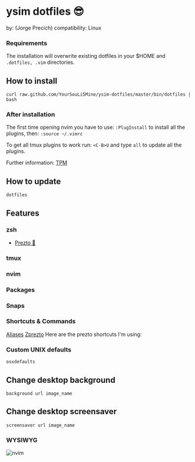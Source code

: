 # ysim dotfiles :sunglasses:
by: (Jorge Precich)
compatibility: Linux

### Requirements

The installation will overwrite existing dotfiles in your $HOME and `.dotfiles, .vim` directories.

## How to install

```
curl raw.github.com/YourSouLi5Mine/ysim-dotfiles/master/bin/dotfiles | bash
```

### After installation

The first time opening nvim you have to use: `:PlugInstall` to install all the plugins, then: `:source ~/.vimrc`

To get all tmux plugins to work run: `<C-B>U` and type `all` to update all the plugins.

Further information: [TPM](https://github.com/tmux-plugins/tpm)

## How to update

`dotfiles`

## Features

### zsh

* [Prezto :green_heart:](https://github.com/sorin-ionescu/prezto)

### tmux

### nvim

### Packages

### Snaps

### Shortcuts & Commands

[Aliases](/shell/shell_aliases)
[Zprezto](https://github.com/sorin-ionescu/prezto/tree/master/modules)
Here are the prezto shortcuts I'm using:

### Custom UNIX defaults

`osxdefaults`

## Change desktop background

`background url image_name`

## Change desktop screensaver

`screensaver url image_name`


### WYSIWYG

![nvim](/files/nvim.png)

